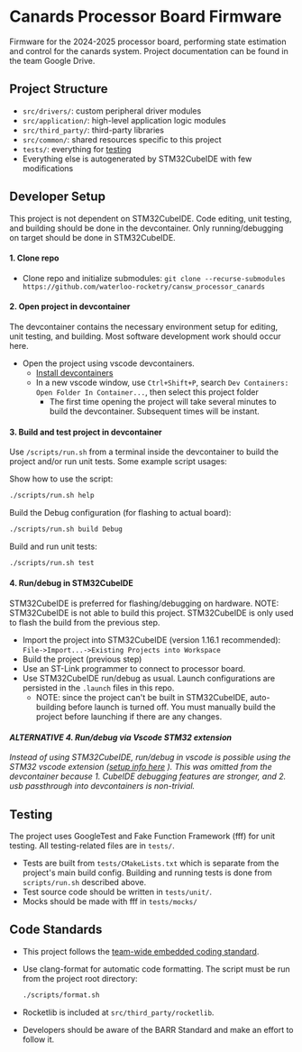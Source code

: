 # Canards Processor Board Firmware
Firmware for the 2024-2025 processor board, performing state estimation and control for the canards system. Project documentation can be found in the team Google Drive.

## Project Structure
- `src/drivers/`: custom peripheral driver modules
- `src/application/`: high-level application logic modules
- `src/third_party/`: third-party libraries
- `src/common/`: shared resources specific to this project
- `tests/`: everything for [testing](#Unit-Testing)
- Everything else is autogenerated by STM32CubeIDE with few modifications

## Developer Setup
This project is not dependent on STM32CubeIDE.
Code editing, unit testing, and building should be done in the devcontainer.
Only running/debugging on target should be done in STM32CubeIDE.

#### 1. Clone repo
- Clone repo and initialize submodules: ```
   git clone --recurse-submodules https://github.com/waterloo-rocketry/cansw_processor_canards ```

#### 2. Open project in devcontainer
The devcontainer contains the necessary environment setup for editing, unit testing, and building. Most software development work should occur here.
- Open the project using vscode devcontainers.
  - [Install devcontainers](https://code.visualstudio.com/docs/devcontainers/tutorial)
  - In a new vscode window, use `Ctrl+Shift+P`, search `Dev Containers: Open Folder In Container...`, then select this project folder
    - The first time opening the project will take several minutes to build the devcontainer. Subsequent times will be instant.

#### 3. Build and test project in devcontainer
Use `/scripts/run.sh` from a terminal inside the devcontainer to build the project and/or run unit tests.
Some example script usages:

Show how to use the script:
  ```bash
  ./scripts/run.sh help
  ```
Build the Debug configuration (for flashing to actual board):
  ```bash
  ./scripts/run.sh build Debug
  ```
Build and run unit tests:
  ```bash
  ./scripts/run.sh test
  ```

#### 4. Run/debug in STM32CubeIDE
STM32CubeIDE is preferred for flashing/debugging on hardware. NOTE: STM32CubeIDE is not able to build this project. STM32CubeIDE is only used to flash the build from the previous step.
- Import the project into STM32CubeIDE (version 1.16.1 recommended): `File->Import...->Existing Projects into Workspace`
- Build the project (previous step)
- Use an ST-Link programmer to connect to processor board.
- Use STM32CubeIDE run/debug as usual. Launch configurations are persisted in the `.launch` files in this repo.
  - NOTE: since the project can't be built in STM32CubeIDE, auto-building before launch is turned off. You must manually build the project before launching if there are any changes.

#### *ALTERNATIVE 4. Run/debug via Vscode STM32 extension*
*Instead of using STM32CubeIDE, run/debug in vscode is possible using the STM32 vscode extension ([setup info here](https://community.st.com/t5/stm32-mcus/how-to-use-vs-code-with-stm32-microcontrollers/ta-p/742589) ). This was omitted from the devcontainer because 1. CubeIDE debugging features are stronger, and 2. usb passthrough into devcontainers is non-trivial.*

## Testing
The project uses GoogleTest and Fake Function Framework (fff) for unit testing. All testing-related files are in `tests/`.
- Tests are built from `tests/CMakeLists.txt` which is separate from the project's main build config. Building and running tests is done from `scripts/run.sh` described above.
- Test source code should be written in `tests/unit/`.
- Mocks should be made with fff in `tests/mocks/`

## Code Standards
- This project follows the [team-wide embedded coding standard](https://docs.waterloorocketry.com/general/standards/embedded-coding-standard.html).
- Use clang-format for automatic code formatting. The script must be run from the project root directory:
  ```bash
  ./scripts/format.sh
  ```

- Rocketlib is included at `src/third_party/rocketlib`.
- Developers should be aware of the BARR Standard and make an effort to follow it.
